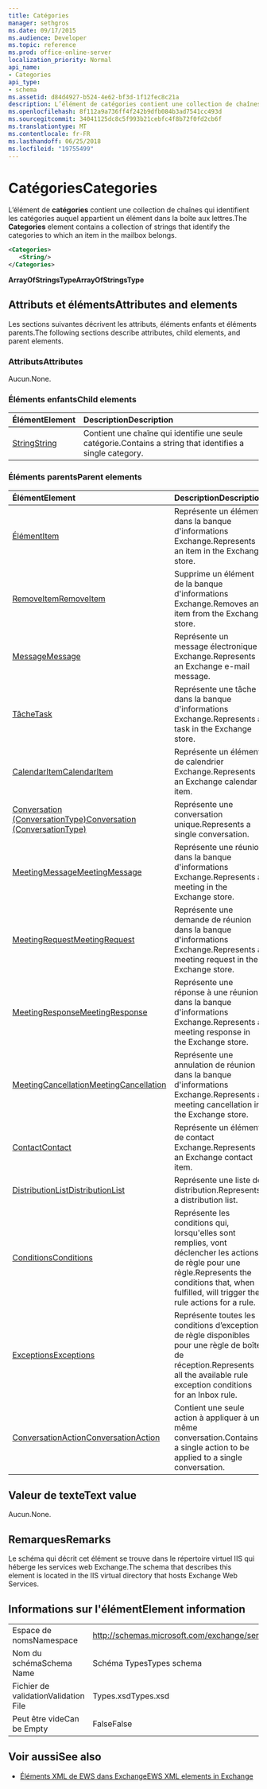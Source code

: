 ```yaml
---
title: Catégories
manager: sethgros
ms.date: 09/17/2015
ms.audience: Developer
ms.topic: reference
ms.prod: office-online-server
localization_priority: Normal
api_name:
- Categories
api_type:
- schema
ms.assetid: d84d4927-b524-4e62-bf3d-1f12fec8c21a
description: L’élément de catégories contient une collection de chaînes qui identifient les catégories auquel appartient un élément dans la boîte aux lettres.
ms.openlocfilehash: 8f112a9a736ff4f242b9dfb084b3ad7541cc493d
ms.sourcegitcommit: 34041125dc8c5f993b21cebfc4f8b72f0fd2cb6f
ms.translationtype: MT
ms.contentlocale: fr-FR
ms.lasthandoff: 06/25/2018
ms.locfileid: "19755499"
---
```

# <a name="categories"></a><span data-ttu-id="fdc19-103">Catégories</span><span class="sxs-lookup"><span data-stu-id="fdc19-103">Categories</span></span>

<span data-ttu-id="fdc19-104">L’élément de **catégories** contient une collection de chaînes qui identifient les catégories auquel appartient un élément dans la boîte aux lettres.</span><span class="sxs-lookup"><span data-stu-id="fdc19-104">The **Categories** element contains a collection of strings that identify the categories to which an item in the mailbox belongs.</span></span> 
  
```XML
<Categories>
   <String/>
</Categories>
```

 <span data-ttu-id="fdc19-105">**ArrayOfStringsType**</span><span class="sxs-lookup"><span data-stu-id="fdc19-105">**ArrayOfStringsType**</span></span>
## <a name="attributes-and-elements"></a><span data-ttu-id="fdc19-106">Attributs et éléments</span><span class="sxs-lookup"><span data-stu-id="fdc19-106">Attributes and elements</span></span>

<span data-ttu-id="fdc19-107">Les sections suivantes décrivent les attributs, éléments enfants et éléments parents.</span><span class="sxs-lookup"><span data-stu-id="fdc19-107">The following sections describe attributes, child elements, and parent elements.</span></span>
  
### <a name="attributes"></a><span data-ttu-id="fdc19-108">Attributs</span><span class="sxs-lookup"><span data-stu-id="fdc19-108">Attributes</span></span>

<span data-ttu-id="fdc19-109">Aucun.</span><span class="sxs-lookup"><span data-stu-id="fdc19-109">None.</span></span>
  
### <a name="child-elements"></a><span data-ttu-id="fdc19-110">Éléments enfants</span><span class="sxs-lookup"><span data-stu-id="fdc19-110">Child elements</span></span>

|<span data-ttu-id="fdc19-111">**Élément**</span><span class="sxs-lookup"><span data-stu-id="fdc19-111">**Element**</span></span>|<span data-ttu-id="fdc19-112">**Description**</span><span class="sxs-lookup"><span data-stu-id="fdc19-112">**Description**</span></span>|
|:-----|:-----|
|[<span data-ttu-id="fdc19-113">String</span><span class="sxs-lookup"><span data-stu-id="fdc19-113">String</span></span>](string.md) <br/> |<span data-ttu-id="fdc19-114">Contient une chaîne qui identifie une seule catégorie.</span><span class="sxs-lookup"><span data-stu-id="fdc19-114">Contains a string that identifies a single category.</span></span>  <br/> |
   
### <a name="parent-elements"></a><span data-ttu-id="fdc19-115">Éléments parents</span><span class="sxs-lookup"><span data-stu-id="fdc19-115">Parent elements</span></span>

|<span data-ttu-id="fdc19-116">**Élément**</span><span class="sxs-lookup"><span data-stu-id="fdc19-116">**Element**</span></span>|<span data-ttu-id="fdc19-117">**Description**</span><span class="sxs-lookup"><span data-stu-id="fdc19-117">**Description**</span></span>|
|:-----|:-----|
|[<span data-ttu-id="fdc19-118">Élément</span><span class="sxs-lookup"><span data-stu-id="fdc19-118">Item</span></span>](item.md) <br/> |<span data-ttu-id="fdc19-119">Représente un élément dans la banque d'informations Exchange.</span><span class="sxs-lookup"><span data-stu-id="fdc19-119">Represents an item in the Exchange store.</span></span>  <br/> |
|[<span data-ttu-id="fdc19-120">RemoveItem</span><span class="sxs-lookup"><span data-stu-id="fdc19-120">RemoveItem</span></span>](removeitem.md) <br/> |<span data-ttu-id="fdc19-121">Supprime un élément de la banque d'informations Exchange.</span><span class="sxs-lookup"><span data-stu-id="fdc19-121">Removes an item from the Exchange store.</span></span>  <br/> |
|[<span data-ttu-id="fdc19-122">Message</span><span class="sxs-lookup"><span data-stu-id="fdc19-122">Message</span></span>](message-ex15websvcsotherref.md) <br/> |<span data-ttu-id="fdc19-123">Représente un message électronique Exchange.</span><span class="sxs-lookup"><span data-stu-id="fdc19-123">Represents an Exchange e-mail message.</span></span>  <br/> |
|[<span data-ttu-id="fdc19-124">Tâche</span><span class="sxs-lookup"><span data-stu-id="fdc19-124">Task</span></span>](task.md) <br/> |<span data-ttu-id="fdc19-125">Représente une tâche dans la banque d'informations Exchange.</span><span class="sxs-lookup"><span data-stu-id="fdc19-125">Represents a task in the Exchange store.</span></span>  <br/> |
|[<span data-ttu-id="fdc19-126">CalendarItem</span><span class="sxs-lookup"><span data-stu-id="fdc19-126">CalendarItem</span></span>](calendaritem.md) <br/> |<span data-ttu-id="fdc19-127">Représente un élément de calendrier Exchange.</span><span class="sxs-lookup"><span data-stu-id="fdc19-127">Represents an Exchange calendar item.</span></span>  <br/> |
|[<span data-ttu-id="fdc19-128">Conversation (ConversationType)</span><span class="sxs-lookup"><span data-stu-id="fdc19-128">Conversation (ConversationType)</span></span>](conversation-conversationtype.md) <br/> |<span data-ttu-id="fdc19-129">Représente une conversation unique.</span><span class="sxs-lookup"><span data-stu-id="fdc19-129">Represents a single conversation.</span></span>  <br/> |
|[<span data-ttu-id="fdc19-130">MeetingMessage</span><span class="sxs-lookup"><span data-stu-id="fdc19-130">MeetingMessage</span></span>](meetingmessage.md) <br/> |<span data-ttu-id="fdc19-131">Représente une réunion dans la banque d'informations Exchange.</span><span class="sxs-lookup"><span data-stu-id="fdc19-131">Represents a meeting in the Exchange store.</span></span>  <br/> |
|[<span data-ttu-id="fdc19-132">MeetingRequest</span><span class="sxs-lookup"><span data-stu-id="fdc19-132">MeetingRequest</span></span>](meetingrequest.md) <br/> |<span data-ttu-id="fdc19-133">Représente une demande de réunion dans la banque d'informations Exchange.</span><span class="sxs-lookup"><span data-stu-id="fdc19-133">Represents a meeting request in the Exchange store.</span></span>  <br/> |
|[<span data-ttu-id="fdc19-134">MeetingResponse</span><span class="sxs-lookup"><span data-stu-id="fdc19-134">MeetingResponse</span></span>](meetingresponse.md) <br/> |<span data-ttu-id="fdc19-135">Représente une réponse à une réunion dans la banque d'informations Exchange.</span><span class="sxs-lookup"><span data-stu-id="fdc19-135">Represents a meeting response in the Exchange store.</span></span>  <br/> |
|[<span data-ttu-id="fdc19-136">MeetingCancellation</span><span class="sxs-lookup"><span data-stu-id="fdc19-136">MeetingCancellation</span></span>](meetingcancellation.md) <br/> |<span data-ttu-id="fdc19-137">Représente une annulation de réunion dans la banque d'informations Exchange.</span><span class="sxs-lookup"><span data-stu-id="fdc19-137">Represents a meeting cancellation in the Exchange store.</span></span>  <br/> |
|[<span data-ttu-id="fdc19-138">Contact</span><span class="sxs-lookup"><span data-stu-id="fdc19-138">Contact</span></span>](contact.md) <br/> |<span data-ttu-id="fdc19-139">Représente un élément de contact Exchange.</span><span class="sxs-lookup"><span data-stu-id="fdc19-139">Represents an Exchange contact item.</span></span>  <br/> |
|[<span data-ttu-id="fdc19-140">DistributionList</span><span class="sxs-lookup"><span data-stu-id="fdc19-140">DistributionList</span></span>](distributionlist.md) <br/> |<span data-ttu-id="fdc19-141">Représente une liste de distribution.</span><span class="sxs-lookup"><span data-stu-id="fdc19-141">Represents a distribution list.</span></span>  <br/> |
|[<span data-ttu-id="fdc19-142">Conditions</span><span class="sxs-lookup"><span data-stu-id="fdc19-142">Conditions</span></span>](conditions.md) <br/> |<span data-ttu-id="fdc19-143">Représente les conditions qui, lorsqu'elles sont remplies, vont déclencher les actions de règle pour une règle.</span><span class="sxs-lookup"><span data-stu-id="fdc19-143">Represents the conditions that, when fulfilled, will trigger the rule actions for a rule.</span></span>  <br/> |
|[<span data-ttu-id="fdc19-144">Exceptions</span><span class="sxs-lookup"><span data-stu-id="fdc19-144">Exceptions</span></span>](exceptions.md) <br/> |<span data-ttu-id="fdc19-145">Représente toutes les conditions d’exception de règle disponibles pour une règle de boîte de réception.</span><span class="sxs-lookup"><span data-stu-id="fdc19-145">Represents all the available rule exception conditions for an Inbox rule.</span></span>  <br/> |
|[<span data-ttu-id="fdc19-146">ConversationAction</span><span class="sxs-lookup"><span data-stu-id="fdc19-146">ConversationAction</span></span>](conversationaction.md) <br/> |<span data-ttu-id="fdc19-147">Contient une seule action à appliquer à une même conversation.</span><span class="sxs-lookup"><span data-stu-id="fdc19-147">Contains a single action to be applied to a single conversation.</span></span>  <br/> |
   
## <a name="text-value"></a><span data-ttu-id="fdc19-148">Valeur de texte</span><span class="sxs-lookup"><span data-stu-id="fdc19-148">Text value</span></span>

<span data-ttu-id="fdc19-149">Aucun.</span><span class="sxs-lookup"><span data-stu-id="fdc19-149">None.</span></span>
  
## <a name="remarks"></a><span data-ttu-id="fdc19-150">Remarques</span><span class="sxs-lookup"><span data-stu-id="fdc19-150">Remarks</span></span>

<span data-ttu-id="fdc19-151">Le schéma qui décrit cet élément se trouve dans le répertoire virtuel IIS qui héberge les services web Exchange.</span><span class="sxs-lookup"><span data-stu-id="fdc19-151">The schema that describes this element is located in the IIS virtual directory that hosts Exchange Web Services.</span></span>
  
## <a name="element-information"></a><span data-ttu-id="fdc19-152">Informations sur l'élément</span><span class="sxs-lookup"><span data-stu-id="fdc19-152">Element information</span></span>

|||
|:-----|:-----|
|<span data-ttu-id="fdc19-153">Espace de noms</span><span class="sxs-lookup"><span data-stu-id="fdc19-153">Namespace</span></span>  <br/> |http://schemas.microsoft.com/exchange/services/2006/types  <br/> |
|<span data-ttu-id="fdc19-154">Nom du schéma</span><span class="sxs-lookup"><span data-stu-id="fdc19-154">Schema Name</span></span>  <br/> |<span data-ttu-id="fdc19-155">Schéma Types</span><span class="sxs-lookup"><span data-stu-id="fdc19-155">Types schema</span></span>  <br/> |
|<span data-ttu-id="fdc19-156">Fichier de validation</span><span class="sxs-lookup"><span data-stu-id="fdc19-156">Validation File</span></span>  <br/> |<span data-ttu-id="fdc19-157">Types.xsd</span><span class="sxs-lookup"><span data-stu-id="fdc19-157">Types.xsd</span></span>  <br/> |
|<span data-ttu-id="fdc19-158">Peut être vide</span><span class="sxs-lookup"><span data-stu-id="fdc19-158">Can be Empty</span></span>  <br/> |<span data-ttu-id="fdc19-159">False</span><span class="sxs-lookup"><span data-stu-id="fdc19-159">False</span></span>  <br/> |
   
## <a name="see-also"></a><span data-ttu-id="fdc19-160">Voir aussi</span><span class="sxs-lookup"><span data-stu-id="fdc19-160">See also</span></span>



- [<span data-ttu-id="fdc19-161">Éléments XML de EWS dans Exchange</span><span class="sxs-lookup"><span data-stu-id="fdc19-161">EWS XML elements in Exchange</span></span>](ews-xml-elements-in-exchange.md)

